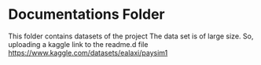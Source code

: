 # Documentations Folder
This folder contains datasets of the project
The data set is of large size. So, uploading a kaggle link to the readme.d file
https://www.kaggle.com/datasets/ealaxi/paysim1
